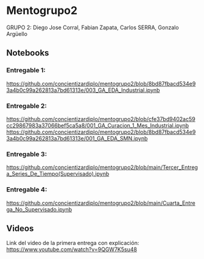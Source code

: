 # Mentogrupo2
GRUPO 2: 
Diego Jose Corral,
Fabian Zapata,
Carlos SERRA,
Gonzalo Argüello

## Notebooks
### Entregable 1:
https://github.com/concientizardiplo/mentogrupo2/blob/8bd87fbacd534e93a4b0c99a262813a7bd61313e/003_GA_EDA_Industrial.ipynb

### Entregable 2:
https://github.com/concientizardiplo/mentogrupo2/blob/cfe37bd9402ac59cc29867983a37066bef5ca5a8/001_GA_Curacion_1_Mes_Industrial.ipynb
https://github.com/concientizardiplo/mentogrupo2/blob/8bd87fbacd534e93a4b0c99a262813a7bd61313e/001_GA_EDA_SMN.ipynb

### Entregable 3:
https://github.com/concientizardiplo/mentogrupo2/blob/main/Tercer_Entrega_Series_De_Tiempo(Supervisado).ipynb

### Entregable 4:
https://github.com/concientizardiplo/mentogrupo2/blob/main/Cuarta_Entrega_No_Supervisado.ipynb


## Videos
Link del video de la primera entrega con explicación: https://www.youtube.com/watch?v=9QGW7K5su48

